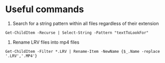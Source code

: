# Useful commands
1. Search for a string pattern within all files regardless of their extension
```
Get-ChildItem -Recurse | Select-String -Pattern "textToLookFor"
```
1. Rename LRV files into mp4 files
```
Get-ChildItem -Filter *.LRV | Rename-Item -NewName {$_.Name -replace '.LRV','.MP4'}
```